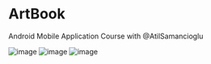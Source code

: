 # ArtBook
Android Mobile Application Course with @AtilSamancioglu
 
![image](https://github.com/bengisusaahin/ArtBook/assets/74653216/f53196c7-2c3c-4e9c-a4aa-407a1206dc63)
![image](https://github.com/bengisusaahin/ArtBook/assets/74653216/e46f48a6-5227-467c-8078-c696e8566ce3)
![image](https://github.com/bengisusaahin/ArtBook/assets/74653216/ff61cf9e-3691-41c2-ad0f-e333990ebeff)


